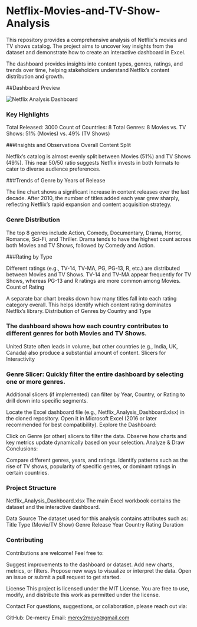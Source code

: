 # Netflix-Movies-and-TV-Show-Analysis
This repository provides a comprehensive analysis of Netflix's movies and TV shows catalog. The project aims to uncover key insights from the dataset and demonstrate how to create an interactive dashboard in Excel.

The dashboard provides insights into content types, genres, ratings, and trends over time, helping stakeholders understand Netflix’s content distribution and growth.

##Dashboard Preview

 ![Netflix Analysis Dashboard](https://github.com/user-attachments/assets/f096d1dd-64a1-499a-b97e-4d389f07817c)


### Key Highlights
Total Released: 3000
Count of Countries: 8
Total Genres: 8
Movies vs. TV Shows: 51% (Movies) vs. 49% (TV Shows)

###Insights and Observations
Overall Content Split

Netflix’s catalog is almost evenly split between Movies (51%) and TV Shows (49%). This near 50/50 ratio suggests Netflix invests in both formats to cater to diverse audience preferences.

###Trends of Genre by Years of Release

The line chart shows a significant increase in content releases over the last decade. After 2010, the number of titles added each year grew sharply, reflecting Netflix’s rapid expansion and content acquisition strategy.

### Genre Distribution

The top 8 genres include Action, Comedy, Documentary, Drama, Horror, Romance, Sci-Fi, and Thriller.
Drama tends to have the highest count across both Movies and TV Shows, followed by Comedy and Action.

###Rating by Type

Different ratings (e.g., TV-14, TV-MA, PG, PG-13, R, etc.) are distributed between Movies and TV Shows.
TV-14 and TV-MA appear frequently for TV Shows, whereas PG-13 and R ratings are more common among Movies.
Count of Rating

A separate bar chart breaks down how many titles fall into each rating category overall. This helps identify which content rating dominates Netflix’s library.
Distribution of Genres by Country and Type

### The dashboard shows how each country contributes to different genres for both Movies and TV Shows.
United State often leads in volume, but other countries (e.g., India, UK, Canada) also produce a substantial amount of content.
Slicers for Interactivity

### Genre Slicer: Quickly filter the entire dashboard by selecting one or more genres.
Additional slicers (if implemented) can filter by Year, Country, or Rating to drill down into specific segments.

Locate the Excel dashboard file (e.g., Netflix_Analysis_Dashboard.xlsx) in the cloned repository.
Open it in Microsoft Excel (2016 or later recommended for best compatibility).
Explore the Dashboard:

Click on Genre (or other) slicers to filter the data.
Observe how charts and key metrics update dynamically based on your selection.
Analyze & Draw Conclusions:

Compare different genres, years, and ratings.
Identify patterns such as the rise of TV shows, popularity of specific genres, or dominant ratings in certain countries.

### Project Structure
Netflix_Analysis_Dashboard.xlsx
The main Excel workbook contains the dataset and the interactive dashboard.

Data Source
The dataset used for this analysis contains attributes such as:
Title
Type (Movie/TV Show)
Genre
Release Year
Country
Rating
Duration

### Contributing
Contributions are welcome! Feel free to:

Suggest improvements to the dashboard or dataset.
Add new charts, metrics, or filters.
Propose new ways to visualize or interpret the data.
Open an issue or submit a pull request to get started.

License
This project is licensed under the MIT License. You are free to use, modify, and distribute this work as permitted under the license.

Contact
For questions, suggestions, or collaboration, please reach out via:

GitHub: De-mercy
Email: mercy2moye@gmail.com


